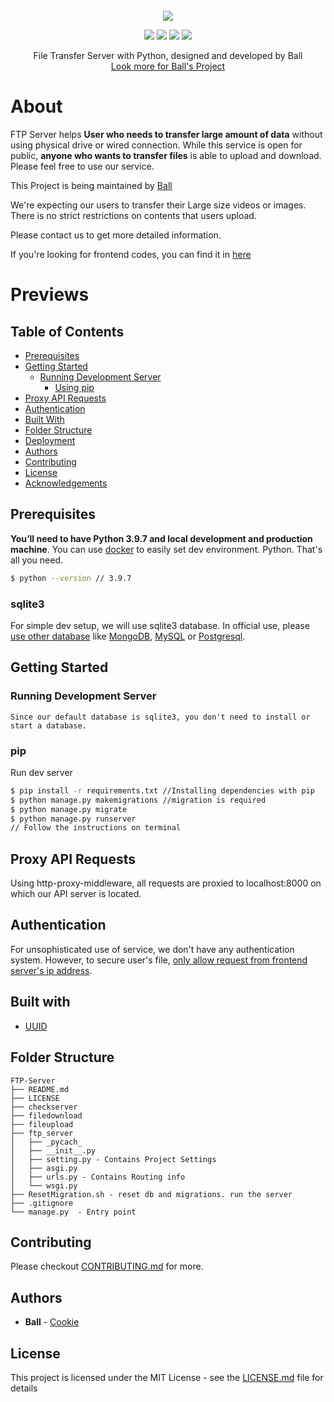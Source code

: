 <br />
<br />
<br />
<p align="center">
    <a href="https://www.django-rest-framework.org/"><img src="https://drfrakib.files.wordpress.com/2017/11/rest-logo.png" /></a>
  
  <p align="center">
    <img src="https://img.shields.io/badge/license-MIT-black.svg" />
    <img src="https://img.shields.io/badge/python-v3.9.7-orange.svg" />
    <img src="https://img.shields.io/badge/django-v3.4.1-blue.svg">
    <img src="https://img.shields.io/badge/DRF-v3.12.4-red.svg">
  </p>
  
  <p align="center">
    File Transfer Server with Python, designed and developed by Ball
    <br />
    <a href="https://github.com/Jinho-Choi123?tab=repositories">Look more for Ball's Project</a>
  </p>
</p>


# About

FTP Server helps **User who needs to transfer large amount of data** without using physical drive or wired connection. While this service is open for public, **anyone who wants to transfer files** is able to upload and download. Please feel free to use our service.


This Project is being maintained by [Ball](https://github.com/Jinho-Choi123)

We're expecting our users to transfer their Large size videos or images. There is no strict restrictions on contents that users upload.

Please contact us to get more detailed information.

If you're looking for frontend codes, you can find it in [here](https://github.com/Jinho-Choi123/FTP-Frontend)

# Previews

## Table of Contents

- [Prerequisites](#prerequisites)
- [Getting Started](#getting-started)
    - [Running Development Server](#running-development-server)
        - [Using pip](#pip)
- [Proxy API Requests](#proxy-api-requests)
- [Authentication](#authentication)
- [Built With](#built-with)
- [Folder Structure](#folder-structure)
- [Deployment](#deployment)
- [Authors](#authors)
- [Contributing](#contributing)
- [License](#license)
- [Acknowledgements](#acknowledgements)

## Prerequisites

**You’ll need to have Python 3.9.7 and local development and production machine**. You can use [docker](https://www.docker.com/) to easily set dev environment.
Python. That's all you need.

```sh
$ python --version // 3.9.7
```
### sqlite3
For simple dev setup, we will use sqlite3 database. In official use, please [use other database](https://docs.djangoproject.com/en/3.2/topics/db/multi-db/) like [MongoDB](https://www.mongodb.com/), [MySQL](https://www.mysql.com/) or [Postgresql](https://www.postgresql.org/). 

## Getting Started

### Running Development Server
```
Since our default database is sqlite3, you don't need to install or start a database.
```

### pip

Run dev server

```sh
$ pip install -r requirements.txt //Installing dependencies with pip
$ python manage.py makemigrations //migration is required
$ python manage.py migrate 
$ python manage.py runserver
// Follow the instructions on terminal
```

## Proxy API Requests

Using http-proxy-middleware, all requests are proxied to localhost:8000 on which our API server is located.

## Authentication

For unsophisticated use of service, we don't have any authentication system. However, to secure user's file, [only allow request from frontend server's ip address](https://www.django-rest-framework.org/api-guide/permissions/).

## Built with

* [UUID](https://docs.python.org/3/library/uuid.html)

## Folder Structure
```
FTP-Server
├── README.md
├── LICENSE
├── checkserver
├── filedownload
├── fileupload
├── ftp_server
│   ├── _pycach_
│   ├── __init__.py
│   ├── setting.py - Contains Project Settings
│   ├── asgi.py
│   ├── urls.py - Contains Routing info
│   └── wsgi.py
├── ResetMigration.sh - reset db and migrations. run the server
├── .gitignore
└── manage.py  - Entry point
```


## Contributing

Please checkout [CONTRIBUTING.md](CONTRIBUTING.md) for more.


## Authors

* **Ball** - [Cookie](https://github.com/Jinho-Choi123)


## License

This project is licensed under the MIT License - see the [LICENSE.md](LICENSE.md) file for details
